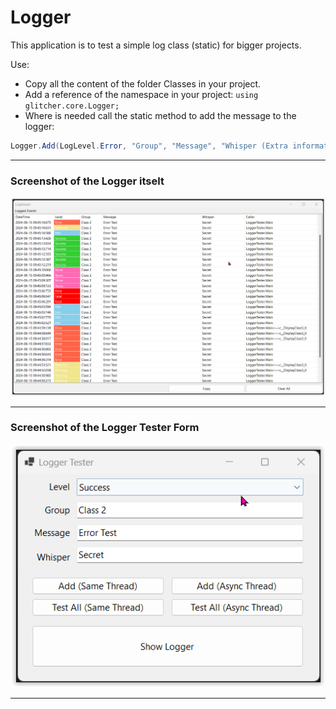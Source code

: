 # Logger

This application is to test a simple log class (static) for bigger projects.

Use:
- Copy all the content of the folder Classes in your project.
- Add a reference of the namespace in your project: `using glitcher.core.Logger;`
- Where is needed call the static method to add the message to the logger:

```cs
Logger.Add(LogLevel.Error, "Group", "Message", "Whisper (Extra information)");
```
---

### Screenshot of the Logger itselt
![Logger](readme_img_logger.png?raw=true "Logger")

---

### Screenshot of the Logger Tester Form
![Logger Tester](readme_img_loggertester.png?raw=true "Logger Tester")

---